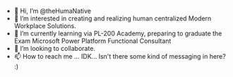 - 👋 Hi, I’m @theHumaNative
- 👀 I’m interested in creating and realizing human centralized Modern Workplace Solutions.
- 🌱 I’m currently learning via  PL-200 Academy, preparing to graduate the Exam Microsoft Power Platform Functional Consultant
- 💞️ I’m looking to collaborate.
- 📫 How to reach me ... IDK... Isn't there some kind of messaging in here? :)

<!---
theHumaNative/theHumaNative is a ✨ special ✨ repository because its `README.md` (this file) appears on your GitHub profile.
You can click the Preview link to take a look at your changes.
--->
